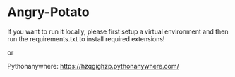 # Angry-Potato

If you want to run it locally, please first setup a virtual environment and then run the requirements.txt to install required extensions!

or

Pythonanywhere: https://hzqgighzp.pythonanywhere.com/
